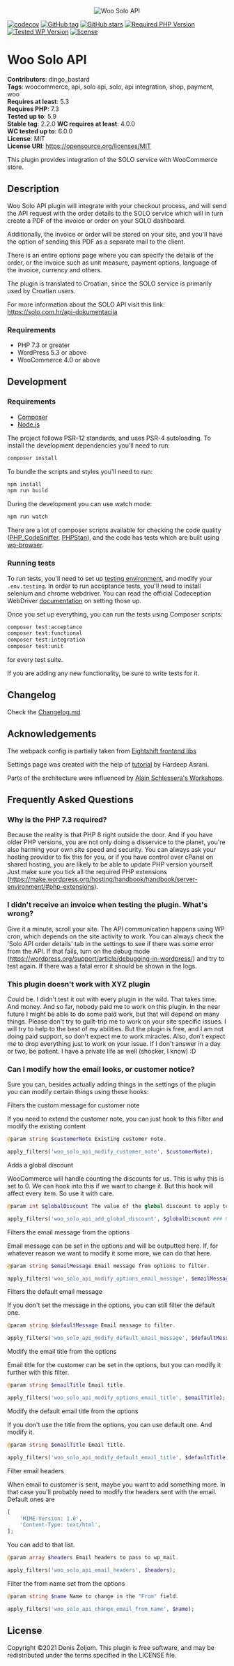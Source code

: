 <p align="center">
  <img alt="Woo Solo API" src="https://repository-images.githubusercontent.com/110279928/a5ffbd00-29cc-11eb-92ac-f1f6524a5c69"/>
</p>

[![codecov](https://img.shields.io/codecov/c/github/dingo-d/woo-solo-api?style=for-the-badge&token=ijU4RyOGxL)](https://codecov.io/gh/dingo-d/woo-solo-api)
[![GitHub tag](https://img.shields.io/github/tag/dingo-d/woo-solo-api.svg?style=for-the-badge)](https://github.com/dingo-d/woo-solo-api)
[![GitHub stars](https://img.shields.io/github/stars/dingo-d/woo-solo-api.svg?style=for-the-badge&label=Stars)](https://github.com/dingo-d/woo-solo-api)
[![Required PHP Version](https://img.shields.io/wordpress/plugin/required-php/woo-solo-api?style=for-the-badge)](https://www.php.net/supported-versions.php)
[![Tested WP Version](https://img.shields.io/wordpress/plugin/tested/woo-solo-api?style=for-the-badge)](https://wordpress.org/download/releases/)
[![license](https://img.shields.io/github/license/dingo-d/woo-solo-api.svg?style=for-the-badge)](https://github.com/dingo-d/woo-solo-api)

# Woo Solo API

**Contributors**: dingo_bastard  
**Tags**: woocommerce, api, solo api, solo, api integration, shop, payment, woo  
**Requires at least**: 5.3  
**Requires PHP**: 7.3  
**Tested up to**: 5.9  
**Stable tag**: 2.2.0
**WC requires at least**: 4.0.0  
**WC tested up to**: 6.0.0  
**License**: MIT  
**License URI**: https://opensource.org/licenses/MIT  

This plugin provides integration of the SOLO service with WooCommerce store.

## Description

Woo Solo API plugin will integrate with your checkout process, and will send the API request with
the order details to the SOLO service which will in turn create a PDF of the invoice or order on your SOLO dashboard.

Additionally, the invoice or order will be stored on your site, and you'll have the option of sending this PDF as a separate
mail to the client.

There is an entire options page where you can specify the details of the order, or the invoice such as unit measure, payment
options, language of the invoice, currency and others.

The plugin is translated to Croatian, since the SOLO service is primarily used by Croatian users.

For more information about the SOLO API visit this link: https://solo.com.hr/api-dokumentacija

### Requirements

* PHP 7.3 or greater
* WordPress 5.3 or above
* WooCommerce 4.0 or above

## Development

### Requirements

* [Composer](https://getcomposer.org/)
* [Node.js](https://nodejs.org/en/)

The project follows PSR-12 standards, and uses PSR-4 autoloading. To install the development dependencies you'll need to run:

```bash
composer install
```

To bundle the scripts and styles you'll need to run:

```bash
npm install
npm run build
```

During the development you can use watch mode:

```bash
npm run watch
```

There are a lot of composer scripts available for checking the code quality ([PHP_CodeSniffer](https://github.com/squizlabs/PHP_CodeSniffer/), [PHPStan](https://github.com/phpstan/phpstan)), and the code has tests which are built using [wp-browser](https://github.com/lucatume/wp-browser/).

### Running tests

To run tests, you'll need to set up [testing environment](https://wpbrowser.wptestkit.dev/getting-started/setting-up-minimum-wordpress-installation), and modify your `.env.testing`.
In order to run acceptance tests, you'll need to install selenium and chrome webdriver. You can read the official Codeception WebDriver [documentation](https://codeception.com/docs/modules/WebDriver#Selenium) on setting those up.

Once you set up everything, you can run the tests using Composer scripts:

```bash
composer test:acceptance
composer test:functional
composer test:integration
composer test:unit
```

for every test suite.

If you are adding any new functionality, be sure to write tests for it. 

## Changelog

Check the [Changelog.md](https://github.com/dingo-d/woo-solo-api/blob/master/CHANGELOG.md)

## Acknowledgements 

The webpack config is partially taken from [Eightshift frontend libs](https://github.com/infinum/eightshift-frontend-libs/)

Settings page was created with the help of [tutorial](https://www.codeinwp.com/blog/plugin-options-page-gutenberg/) by Hardeep Asrani.

Parts of the architecture were influenced by [Alain Schlessera's Workshops](https://github.com/schlessera/wcbtn-2018-api).

## Frequently Asked Questions

### Why is the PHP 7.3 required?

Because the reality is that PHP 8 right outside the door. And if you have older PHP versions, you are not only doing a disservice to the planet, you're also harming your own site speed and security. You can always ask your hosting provider to fix this for you, or if you have control over cPanel on shared hosting, you are likely to be able to update PHP version yourself. Just make sure you tick all the required PHP extensions (https://make.wordpress.org/hosting/handbook/handbook/server-environment/#php-extensions).

### I didn't receive an invoice when testing the plugin. What's wrong?

Give it a minute, scroll your site. The API communication happens using WP cron, which depends on the site activity to work. You can always check the 'Solo API order details' tab in the settings to see if there was some error from the API.
If that fails, turn on the debug mode (https://wordpress.org/support/article/debugging-in-wordpress/) and try to test again. If there was a fatal error it should be shown in the logs.

### This plugin doesn't work with XYZ plugin

Could be. I didn't test it out with every plugin in the wild. That takes time. And money. And so far, nobody paid me to work on this plugin. In the near future I might be able to do some paid work, but that will depend on many things.
Please don't try to guilt-trip me to work on your site specific issues. I will try to help to the best of my abilities. But the plugin is free, and I am not doing paid support, so don't expect me to work miracles. Also, don't expect me to drop everything just to work on your issue. If I don't answer in a day or two, be patient. I have a private life as well (shocker, I know) :D

### Can I modify how the email looks, or customer notice?

Sure you can, besides actually adding things in the settings of the plugin you can modify certain things using these hooks:

Filters the custom message for customer note

If you need to extend the customer note, you can just hook to this filter
and modify the existing content

```php
@param string $customerNote Existing customer note.

apply_filters('woo_solo_api_modify_customer_note', $customerNote);
```

Adds a global discount

WooCommerce will handle counting the discounts for us.
This is why this is set to 0.
We can hook into this if we want to change it.
But this hook will affect every item. So use it with care.

```php
@param int $globalDiscount The value of the global discount to apply to every item.

apply_filters('woo_solo_api_add_global_discount', $globalDiscount ### 0
```

Filters the email message from the options

Email message can be set in the options and will be outputted here.
If, for whatever reason we want to modify it some more, we can do that here.

```php
@param string $emailMessage Email message from options to filter.

apply_filters('woo_solo_api_modify_options_email_message', $emailMessage);
```

Filters the default email message

If you don't set the message in the options, you can still filter the default one.

```php
@param string $defaultMessage Email message to filter.

apply_filters('woo_solo_api_modify_default_email_message', $defaultMessage);
```

Modify the email title from the options

Email title for the customer can be set in the options,
but you can modify it further with this filter.

```php
@param string $emailTitle Email title.

apply_filters('woo_solo_api_modify_options_email_title', $emailTitle);
```

Modify the default email title from the options

If you don't use the title from the options, you can use default one.
And modify it.

```php
@param string $emailTitle Email title.

apply_filters('woo_solo_api_modify_default_email_title', $defaultTitle);
```

Filter email headers

When email to customer is sent, maybe you want to add something more. In that
case you'll probably need to modify the headers sent with the email.
Default ones are

```php
[
	'MIME-Version: 1.0',
	'Content-Type: text/html',
];
```

You can add to that list.

```php
@param array $headers Email headers to pass to wp_mail.

apply_filters('woo_solo_api_email_headers', $headers);
```

Filter the from name set from the options

```php
@param string $name Name to change in the "From" field.

apply_filters('woo_solo_api_change_email_from_name', $name);
```

## License

Copyright ©2021 Denis Žoljom.
This plugin is free software, and may be redistributed under the terms specified in the LICENSE file.
